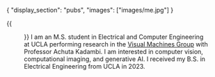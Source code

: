 {
    "display_section": "pubs",
    "images": ["images/me.jpg"] 
}

{{<figure src = "images/me.jpg" alt = "Me">}}
I am an M.S. student in Electrical and Computer Engineering at UCLA performing research in the [Visual Machines Group](https://visual.ee.ucla.edu) with Professor Achuta Kadambi. I am interested in computer vision, computational imaging, and generative AI. I received my B.S. in Electrical Engineering from UCLA in 2023.